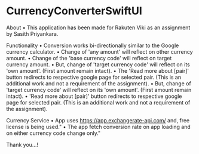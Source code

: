 # CurrencyConverterSwiftUI

About
•  This application has been made for Rakuten Viki as an assignment by Sasith Priyankara.

Functionality
•  Conversion works bi-directionally similar to the Google currency calculator.
•  Change of 'any amount' will reflect on other currency amount.
•  Change of the 'base currency code' will reflect on target currency amount.
•  But, change of 'target currency code' will reflect on its 'own amount'. (First amount remain intact).
•  The 'Read more about [pair]' button redirects to respective google page for selected pair. (This is an additional work and not a requirement of the assignment).
•  But, change of 'target currency code' will reflect on its 'own amount'. (First amount remain intact).
•  'Read more about [pair]' button redirects to respective google page for selected pair. (This is an additional work and not a requirement of the assignment).

Currency Service
•  App uses https://app.exchangerate-api.com/ and, free license is being used."
•  The app fetch conversion rate on app loading and on either currency code change only."

Thank you...!
